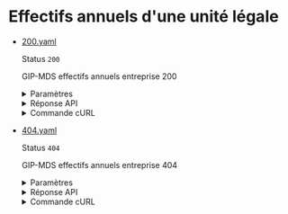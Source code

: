 # Effectifs annuels d'une unité légale
* [200.yaml](200.yaml)

  Status `200`

  GIP-MDS effectifs annuels entreprise 200

  <details><summary>Paramètres</summary>
  <p>

  ```json
  {
    "siren": "130025265",
    "year": "2017"
  }
  ```

  </p>
  </details>

  <details><summary>Réponse API</summary>
  <p>

  ```json
  {
    "data": {
      "siren": "130025265",
      "annee": "2017",
      "effectifs_annuel": [
        {
          "regime": "regime_general",
          "value": 12.34,
          "nature": "effectif_moyen_annuel",
          "date_derniere_mise_a_jour": "2018-01-01"
        },
        {
          "regime": "regime_agricole",
          "nature": "effectif_moyen_annuel",
          "value": null,
          "date_derniere_mise_a_jour": null
        }
      ]
    },
    "links": {
    },
    "meta": {
    }
  }
  ```

  </p>
  </details>

  <details><summary>Commande cURL</summary>
  <p>

  ```bash
  curl -H "Authorization: Bearer $token" \
    -G -d 'recipient=10000001700010' -d 'context=Contexte+de+la+requ%C3%AAte' -d 'object=Objet+de+la+requ%C3%AAte' \
    --url "https://staging.entreprise.api.gouv.fr/v3/gip_mds/unites_legales/130025265/effectifs_annuels/2017"
  ```

  </p>
  </details>
* [404.yaml](404.yaml)

  Status `404`

  GIP-MDS effectifs annuels entreprise 404

  <details><summary>Paramètres</summary>
  <p>

  ```json
  {
    "siren": "000000000",
    "year": "2020"
  }
  ```

  </p>
  </details>

  <details><summary>Réponse API</summary>
  <p>

  ```json
  {
    "errors": [
      {
        "code": "31003",
        "title": "Entité non trouvée",
        "detail": "L'identifiant indiqué n'existe pas, n'est pas connu ou ne comporte aucune information pour cet appel.",
        "meta": {
          "provider": "GIP-MDS"
        }
      }
    ]
  }
  ```

  </p>
  </details>

  <details><summary>Commande cURL</summary>
  <p>

  ```bash
  curl -H "Authorization: Bearer $token" \
    -G -d 'recipient=10000001700010' -d 'context=Contexte+de+la+requ%C3%AAte' -d 'object=Objet+de+la+requ%C3%AAte' \
    --url "https://staging.entreprise.api.gouv.fr/v3/gip_mds/unites_legales/000000000/effectifs_annuels/2020"
  ```

  </p>
  </details>
